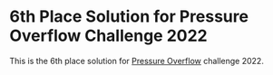 # 6th Place Solution for Pressure Overflow Challenge 2022

This is the 6th place solution
for [Pressure Overflow](https://data-science.unearthed.solutions/competitions/pressure-overflow) challenge 2022.
